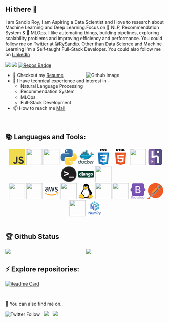 ## Hi there :wave:
I am Sandip Roy, I am Aspiring a Data Scientist and I love to research about Machine Learning and Deep Learning.Focus on 📜 NLP, Recommendation System & 🚀 MLOps. I like automating things, building pipelines, exploring scalability problems and improving efficiency and performance. You could follow me on Twitter at [@RySandip](https://twitter.com/RySandip). Other than Data Science and Machine Learning I'm a Self-taught Full-Stack Developer. You could also follow me on [LinkedIn](https://www.linkedin.com/in/pransandip)


![](https://komarev.com/ghpvc/?username=pransandip&style=flat)
![](https://img.shields.io/badge/focus-MLOps-3c9)
[![Repos Badge](https://badges.pufler.dev/repos/pransandip/?style=flat&logo=github&color=green)](https://badges.pufler.dev)

<img width="50%" align="right" alt="Github Image" src="https://raw.githubusercontent.com/onimur/.github/master/.resources/git-header.svg" />

*  📝 Checkout my [Resume](https://drive.google.com/file/d/1CLM1eM_Be7OPyMBsJ286xuYmVhr0kTuF/view?usp=sharing)
*  🧠 I have technical experience and interest in -
   * Natural Language Processing
   * Recommendation System
   * MLOps
   * Full-Stack Development
* 📫 How to reach me [Mail](mailto:pransandip@gmail.com)
<br />

## 📚 Languages and Tools:
<div align="center">
  
<img src="https://raw.githubusercontent.com/github/explore/80688e429a7d4ef2fca1e82350fe8e3517d3494d/topics/javascript/javascript.png" height="50" width="50"> 
<img src="https://reactnative.dev/img/header_logo.svg" height="50" width="50">
<img src="https://www.vectorlogo.zone/logos/jupyter/jupyter-icon.svg" height="50" width="50">
<img src="https://github.com/pransandip/pransandip/blob/main/logos/python.png?raw=true" height="50" width="50">
<img src="https://raw.githubusercontent.com/devicons/devicon/master/icons/docker/docker-original-wordmark.svg"    height="50" width="50">
<img src="https://raw.githubusercontent.com/devicons/devicon/master/icons/css3/css3-original-wordmark.svg" height="50" width="50">
<img src="https://raw.githubusercontent.com/devicons/devicon/master/icons/html5/html5-original-wordmark.svg" height="50" width="50">
<img src="https://www.vectorlogo.zone/logos/google_cloud/google_cloud-icon.svg" height="50" width="50">
<img src="https://github.com/pransandip/pransandip/blob/main/logos/Heroku.png?raw=true" height="50" width="50">
<img src="https://raw.githubusercontent.com/github/explore/80688e429a7d4ef2fca1e82350fe8e3517d3494d/topics/terminal/terminal.png" height="50" width="50">
<img src="https://raw.githubusercontent.com/devicons/devicon/master/icons/django/django-original.svg" height="50" width="50">
<img src="https://img.icons8.com/color/452/mongodb.png" height="50" width="50">

<br>

<img src="https://www.vectorlogo.zone/logos/pocoo_flask/pocoo_flask-icon.svg" height="50" width="50"> 
<img src="https://www.vectorlogo.zone/logos/tensorflow/tensorflow-icon.svg" height="50" width="50">
<img src="https://raw.githubusercontent.com/github/explore/80688e429a7d4ef2fca1e82350fe8e3517d3494d/topics/aws/aws.png" height="50" width="50">
<img src="https://www.vectorlogo.zone/logos/pytorch/pytorch-icon.svg" height="50" width="50">
<img src="https://github.com/pransandip/pransandip/blob/main/logos/Linux.png?raw=true" height="50" width="50">
<img src="https://github.com/Subhampreet/Subhampreet/blob/master/logos/git.png?raw=true" height="50" width="50">
<img src="https://github.com/Subhampreet/Subhampreet/blob/master/logos/vs.png?raw=true" height="50" width="50">
<img src="https://raw.githubusercontent.com/devicons/devicon/master/icons/bootstrap/bootstrap-plain-wordmark.svg" height="50" width="50">
<img src="https://github.com/pransandip/pransandip/blob/main/logos/postman.png?raw=true" height="50" width="50">
<img src="https://upload.wikimedia.org/wikipedia/commons/0/05/Scikit_learn_logo_small.svg" height="50" width="50">
<img src="https://github.com/pransandip/pransandip/blob/main/logos/numpy_github.png?raw=true" height="50" width="50"> 

</div>
<br>

## 🏆 Github Status
<img  src="https://github-readme-stats-zeta-woad.vercel.app/api?username=pransandip&hide=contribs&count_private=true&show_icons=true&hide_border=true&theme=vue" width="50%" align="right" >

<img  src="https://github-readme-streak-stats.herokuapp.com/?user=pransandip&theme=vue" width="43%" >
<br>

## ⚡ Explore repositories:
[![Readme Card](https://github-readme-stats-zeta-woad.vercel.app/api/pin/?username=pransandip&show_owner=true&theme=vue&repo=Advanced-Housing-Prices)](https://github.com/pransandip/Advanced-Housing-Prices)

<br>

💬 You can also find me on..

![Twitter Follow](https://img.shields.io/twitter/follow/RySandip?label=%40RySandip&style=social "follow me on Twitter")&nbsp;&nbsp; [![](https://img.shields.io/badge/Medium-12100E?style=flat&logo=medium&logoColor=black&color=grey)](https://medium.com/@pransandip "Read my blogs on Medium")&nbsp;&nbsp;   <a href="https://www.linkedin.com/in/pransandip/"><img src=https://content.linkedin.com/content/dam/me/business/en-us/amp/brand-site/v2/bg/LI-Bug.svg.original.svg height="20px"/><a/>

